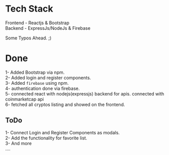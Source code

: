 # Tech Stack
Frontend - Reactjs & Bootstrap   
Backend - ExpressJs/NodeJs & Firebase  

Some Typos Ahead. ;)
# Done
1- Added Bootstrap via npm.  
2- Added login and register components.  
3- Added `firebase` using npm.  
4- authentication done via firebase.  
5- connected react with nodejs(expressjs) backend for apis.
connected with coinmarketcap api  
6- fetched all cryptos listing and showed on the frontend.  

## ToDo
1- Connect Login and Register Components as modals.  
2- Add the functionality for favorite list.  
3- And more  
....
###

####